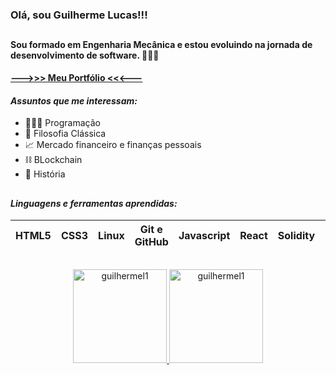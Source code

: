 ### Olá, sou Guilherme Lucas!!!
##
#### Sou formado em Engenharia Mecânica e estou evoluindo na jornada de desenvolvimento de software. 🚀🚀🚀 
**[--->>> Meu Portfólio <<<---](https://guilhermel1.github.io/)**
#### ***Assuntos que me interessam:***
- 👨🏻‍💻 Programação
- 🧠 Filosofia Clássica
- 📈 Mercado financeiro e finanças pessoais
- ⛓ BLockchain
- 📖 História
##
#### ***Linguagens e ferramentas aprendidas:***
|HTML5|CSS3|Linux|Git e GitHub|Javascript|React|Solidity|Node.js|SQL|
|---|---|---|---|---|---|---|---|---|
##
<p align="center">
<a href="https://github.com/guilhermel1">
   <img height="150em" src="https://github-readme-stats.vercel.app/api?username=guilhermel1&show_icons=true&theme=nord&locale=en" alt="guilhermel1" />
   <img height="150em" src="https://github-readme-stats.vercel.app/api/top-langs?username=guilhermel1&show_icons=true&theme=nord&locale=en&layout=compact" alt="guilhermel1" /></p>  
